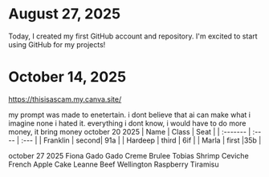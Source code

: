 # August 27, 2025

Today, I created my first GitHub account and repository. I'm excited to start using GitHub for my projects!

# October 14, 2025
https://thisisascam.my.canva.site/

my prompt was made to enetertain.
i dont believe that ai can make what i imagine 
none i hated it.
everything
i dont know, i would  have to do more
money, it bring money
october 20 2025
| Name     | Class | Seat |
| :------- | :---- | :--- |
| Franklin | second| 91a  |
| Hardeep  | third | 6if  |
| Marla    | first |35b   |

october 27 2025
Fiona	Gado Gado	Creme Brulee
Tobias	Shrimp Ceviche	French Apple Cake
Leanne	Beef Wellington	Raspberry Tiramisu
